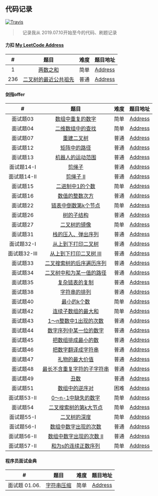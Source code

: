 ## 代码记录
[![Travis](https://img.shields.io/badge/language-C/C++-yellow.svg)]()

>　记录我从 2019.07.10开始至今的代码、刷题记录

#### 力扣  [My LeetCode Address](https://leetcode-cn.com/u/3srobin/)

| # | 题目 | 难度 | 题目地址 |
|:-:| :-: | :--: |  :--:  |
| 1 | [两数之和](./LeetCode/1.%20两数之和.cpp) | 简单 | [Address](https://leetcode-cn.com/problems/two-sum/) |  
| 236 | [二叉树的最近公共祖先](./LeetCode/236.%20二叉树的最近公共祖先.cpp) | 普通 | [Address](https://leetcode-cn.com/problems/lowest-common-ancestor-of-a-binary-tree/) |  

#### 剑指offer

| # | 题目 | 难度 | 题目地址 |
|:-:| :-: | :--: |  :--:  |
| 面试题03 | [数组中重复的数字](./剑指offer/面试题03.%20数组中重复的数字.cpp) | 简单 | [Address](https://leetcode-cn.com/problems/shu-zu-zhong-zhong-fu-de-shu-zi-lcof/submissions/) |  
| 面试题04 | [二维数组中的查找](./剑指offer/面试题04.%20二维数组中的查找.cpp) | 简单 | [Address](https://leetcode-cn.com/problems/er-wei-shu-zu-zhong-de-cha-zhao-lcof/) |
| 面试题07 | [重建二叉树](./剑指offer/面试题07.%20重建二叉树.cpp) | 普通 | [Address](https://leetcode-cn.com/problems/zhong-jian-er-cha-shu-lcof/) |
| 面试题12 | [矩阵中的路径](./剑指offer/面试题12.%20矩阵中的路径.cpp) | 普通 | [Address](https://leetcode-cn.com/problems/ju-zhen-zhong-de-lu-jing-lcof/) | 
| 面试题13 | [机器人的运动范围](./剑指offer/面试题13.%20机器人的运动范围.cpp) | 普通 | [Address](https://leetcode-cn.com/problems/ji-qi-ren-de-yun-dong-fan-wei-lcof/) | 
| 面试题14-I | [剪绳子](./剑指offer/面试题14-%20I.%20剪绳子.cpp) | 普通 | [Address](https://leetcode-cn.com/problems/jian-sheng-zi-lcof/) | 
| 面试题14-II | [剪绳子 II](./剑指offer/面试题14-%20II.%20剪绳子%20II.cpp) | 普通 | [Address](https://leetcode-cn.com/problems/jian-sheng-zi-ii-lcof/) | 
| 面试题15 | [二进制中1的个数](./剑指offer/面试题15.%20二进制中1的个数.cpp) | 简单 | [Address](https://leetcode-cn.com/problems/er-jin-zhi-zhong-1de-ge-shu-lcof/) | 
| 面试题16 | [数值的整数次方](./剑指offer/面试题16.%20数值的整数次方.cpp) | 普通 | [Address](https://leetcode-cn.com/problems/shu-zhi-de-zheng-shu-ci-fang-lcof/) | 
| 面试题22 | [链表中倒数第k个节点](./剑指offer/面试题22.%20链表中倒数第k个节点.cpp) | 简单 | [Address](https://leetcode-cn.com/problems/lian-biao-zhong-dao-shu-di-kge-jie-dian-lcof/) |
| 面试题26 | [树的子结构](./剑指offer/面试题26.%20树的子结构.cpp) | 普通 | [Address](https://leetcode-cn.com/problems/shu-de-zi-jie-gou-lcof/) | 
| 面试题27 | [二叉树的镜像](./剑指offer/面试题27.%20二叉树的镜像.cpp) | 简单 | [Address](https://leetcode-cn.com/problems/er-cha-shu-de-jing-xiang-lcof/) |
| 面试题31 | [栈的压入、弹出序列](./剑指offer/面试题31.%20栈的压入、弹出序列.cpp) | 普通 | [Address](https://leetcode-cn.com/problems/zhan-de-ya-ru-dan-chu-xu-lie-lcof/) |
| 面试题32-I | [从上到下打印二叉树](./剑指offer/面试题32%20-%20I.%20从上到下打印二叉树.cpp) | 普通 | [Address](https://leetcode-cn.com/problems/cong-shang-dao-xia-da-yin-er-cha-shu-lcof/) |  
| 面试题32-III | [从上到下打印二叉树 III](./剑指offer/面试题32%20-%20III.%20从上到下打印二叉树%20III.cpp) | 普通 | [Address](https://leetcode-cn.com/problems/cong-shang-dao-xia-da-yin-er-cha-shu-iii-lcof/) | 
| 面试题33 | [二叉搜索树的后序遍历序列](./剑指offer/面试题33.%20二叉搜索树的后序遍历序列.cpp) | 普通 | [Address](https://leetcode-cn.com/problems/er-cha-sou-suo-shu-de-hou-xu-bian-li-xu-lie-lcof/) |  
| 面试题34 | [二叉树中和为某一值的路径](./剑指offer/面试题34.%20二叉树中和为某一值的路径.cpp) | 普通 | [Address](https://leetcode-cn.com/problems/er-cha-shu-zhong-he-wei-mou-yi-zhi-de-lu-jing-lcof/) | 
| 面试题35 | [复杂链表的复制](./剑指offer/面试题35.%20复杂链表的复制.cpp) | 普通 | [Address](https://leetcode-cn.com/problems/fu-za-lian-biao-de-fu-zhi-lcof/) | 
| 面试题38 | [字符串的排列](./剑指offer/面试题38.%20字符串的排列.cpp) | 普通 | [Address](https://leetcode-cn.com/problems/zi-fu-chuan-de-pai-lie-lcof/) | 
| 面试题40 | [最小的k个数](./剑指offer/面试题40.%20最小的k个数.cpp) | 简单 | [Address](https://leetcode-cn.com/problems/zui-xiao-de-kge-shu-lcof/) |
| 面试题42 | [连续子数组的最大和](./剑指offer/面试题42.%20连续子数组的最大和.cpp) | 简单 | [Address](https://leetcode-cn.com/problems/lian-xu-zi-shu-zu-de-zui-da-he-lcof/) |  
| 面试题43 | [1～n整数中1出现的次数](./剑指offer/面试题43.%201～n整数中1出现的次数.cpp) | 普通 | [Address](https://leetcode-cn.com/problems/1nzheng-shu-zhong-1chu-xian-de-ci-shu-lcof/) |  
| 面试题44 | [数字序列中某一位的数字](./剑指offer/面试题44.%20数字序列中某一位的数字.cpp) | 普通 | [Address](https://leetcode-cn.com/problems/shu-zi-xu-lie-zhong-mou-yi-wei-de-shu-zi-lcof/) | 
| 面试题45 | [把数组排成最小的数](./剑指offer/面试题45.%20把数组排成最小的数.cpp) | 普通 | [Address](https://leetcode-cn.com/problems/ba-shu-zu-pai-cheng-zui-xiao-de-shu-lcof/) | 
| 面试题46 | [把数字翻译成字符串](./剑指offer/面试题46.%20把数字翻译成字符串.cpp) | 普通 | [Address](https://leetcode-cn.com/problems/ba-shu-zi-fan-yi-cheng-zi-fu-chuan-lcof/) |
| 面试题47 | [礼物的最大价值](./剑指offer/面试题47.%20礼物的最大价值.cpp) | 普通 | [Address](https://leetcode-cn.com/problems/li-wu-de-zui-da-jie-zhi-lcof/) |
| 面试题48 | [最长不含重复字符的子字符串](./剑指offer/面试题48.%20最长不含重复字符的子字符串.cpp) | 普通 | [Address](https://leetcode-cn.com/problems/zui-chang-bu-han-zhong-fu-zi-fu-de-zi-zi-fu-chuan-lcof/) |
| 面试题49 | [丑数](./剑指offer/面试题49.%20丑数.cpp) | 普通 | [Address](https://leetcode-cn.com/problems/chou-shu-lcof/) |
| 面试题51 | [数组中的逆序对](./剑指offer/面试题51.%20数组中的逆序对.cpp) | 困难 | [Address](https://leetcode-cn.com/problems/shu-zu-zhong-de-ni-xu-dui-lcof/) |
| 面试题53-II | [0～n-1中缺失的数字](./剑指offer/面试题53%20-%20II.%200～n-1中缺失的数字.cpp) | 简单 | [Address](https://leetcode-cn.com/problems/que-shi-de-shu-zi-lcof/) |
| 面试题54 | [二叉搜索树的第k大节点](./剑指offer/面试题54.%20二叉搜索树的第k大节点.cpp) | 简单 | [Address](https://leetcode-cn.com/problems/er-cha-sou-suo-shu-de-di-kda-jie-dian-lcof/) |
| 面试题55-I | [二叉树的深度](./剑指offer/面试题55%20-%20I.%20二叉树的深度.cpp) | 简单 | [Address](https://leetcode-cn.com/problems/er-cha-shu-de-shen-du-lcof/) |
| 面试题56-I | [数组中数字出现的次数](./剑指offer/面试题56%20-%20I.%20数组中数字出现的次数.cpp) | 普通 | [Address](https://leetcode-cn.com/problems/shu-zu-zhong-shu-zi-chu-xian-de-ci-shu-lcof/) |
| 面试题56-II | [数组中数字出现的次数 II](./剑指offer/面试题56%20-%20II.%20数组中数字出现的次数%20II.cpp) | 普通 | [Address](https://leetcode-cn.com/problems/shu-zu-zhong-shu-zi-chu-xian-de-ci-shu-ii-lcof/) |
| 面试题57-II | [和为s的连续正数序列](./剑指offer/面试题57%20-%20II.%20和为s的连续正数序列.cpp) | 简单 | [Address](https://leetcode-cn.com/problems/he-wei-sde-lian-xu-zheng-shu-xu-lie-lcof/) |
 
#### 程序员面试金典

| # | 题目 | 难度 | 题目地址 |
|:-:| :-: | :--: |  :--:  |
| 面试题 01.06. | [字符串压缩](./程序员面试金典/面试题%2001.06.%20字符串压缩.cpp) | 简单 | [Address](https://leetcode-cn.com/problems/compress-string-lcci/) |  

